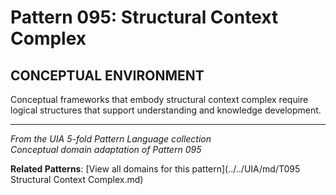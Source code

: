 # Pattern 095: Structural Context Complex

## CONCEPTUAL ENVIRONMENT

Conceptual frameworks that embody structural context complex require logical structures that support understanding and knowledge development.

---

*From the UIA 5-fold Pattern Language collection*  
*Conceptual domain adaptation of Pattern 095*

**Related Patterns**: [View all domains for this pattern](../../UIA/md/T095 Structural Context Complex.md)